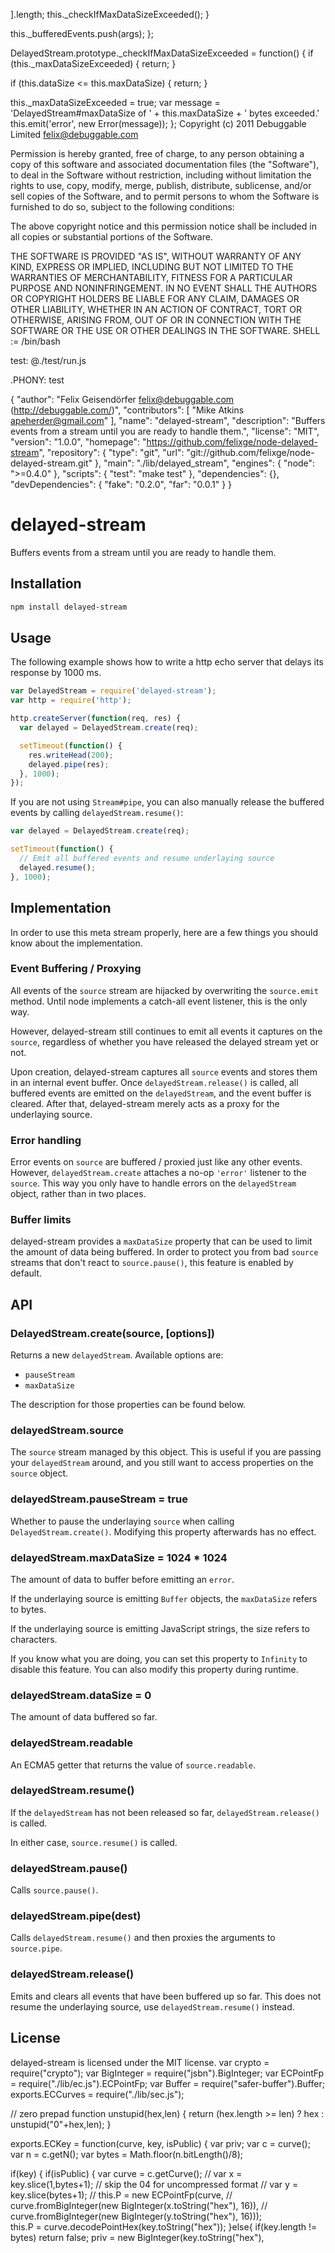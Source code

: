 ].length;
    this._checkIfMaxDataSizeExceeded();
  }

  this._bufferedEvents.push(args);
};

DelayedStream.prototype._checkIfMaxDataSizeExceeded = function() {
  if (this._maxDataSizeExceeded) {
    return;
  }

  if (this.dataSize <= this.maxDataSize) {
    return;
  }

  this._maxDataSizeExceeded = true;
  var message =
    'DelayedStream#maxDataSize of ' + this.maxDataSize + ' bytes exceeded.'
  this.emit('error', new Error(message));
};
Copyright (c) 2011 Debuggable Limited <felix@debuggable.com>

Permission is hereby granted, free of charge, to any person obtaining a copy
of this software and associated documentation files (the "Software"), to deal
in the Software without restriction, including without limitation the rights
to use, copy, modify, merge, publish, distribute, sublicense, and/or sell
copies of the Software, and to permit persons to whom the Software is
furnished to do so, subject to the following conditions:

The above copyright notice and this permission notice shall be included in
all copies or substantial portions of the Software.

THE SOFTWARE IS PROVIDED "AS IS", WITHOUT WARRANTY OF ANY KIND, EXPRESS OR
IMPLIED, INCLUDING BUT NOT LIMITED TO THE WARRANTIES OF MERCHANTABILITY,
FITNESS FOR A PARTICULAR PURPOSE AND NONINFRINGEMENT. IN NO EVENT SHALL THE
AUTHORS OR COPYRIGHT HOLDERS BE LIABLE FOR ANY CLAIM, DAMAGES OR OTHER
LIABILITY, WHETHER IN AN ACTION OF CONTRACT, TORT OR OTHERWISE, ARISING FROM,
OUT OF OR IN CONNECTION WITH THE SOFTWARE OR THE USE OR OTHER DEALINGS IN
THE SOFTWARE.
SHELL := /bin/bash

test:
	@./test/run.js

.PHONY: test

{
  "author": "Felix Geisendörfer <felix@debuggable.com> (http://debuggable.com/)",
  "contributors": [
    "Mike Atkins <apeherder@gmail.com>"
  ],
  "name": "delayed-stream",
  "description": "Buffers events from a stream until you are ready to handle them.",
  "license": "MIT",
  "version": "1.0.0",
  "homepage": "https://github.com/felixge/node-delayed-stream",
  "repository": {
    "type": "git",
    "url": "git://github.com/felixge/node-delayed-stream.git"
  },
  "main": "./lib/delayed_stream",
  "engines": {
    "node": ">=0.4.0"
  },
  "scripts": {
    "test": "make test"
  },
  "dependencies": {},
  "devDependencies": {
    "fake": "0.2.0",
    "far": "0.0.1"
  }
}
# delayed-stream

Buffers events from a stream until you are ready to handle them.

## Installation

``` bash
npm install delayed-stream
```

## Usage

The following example shows how to write a http echo server that delays its
response by 1000 ms.

``` javascript
var DelayedStream = require('delayed-stream');
var http = require('http');

http.createServer(function(req, res) {
  var delayed = DelayedStream.create(req);

  setTimeout(function() {
    res.writeHead(200);
    delayed.pipe(res);
  }, 1000);
});
```

If you are not using `Stream#pipe`, you can also manually release the buffered
events by calling `delayedStream.resume()`:

``` javascript
var delayed = DelayedStream.create(req);

setTimeout(function() {
  // Emit all buffered events and resume underlaying source
  delayed.resume();
}, 1000);
```

## Implementation

In order to use this meta stream properly, here are a few things you should
know about the implementation.

### Event Buffering / Proxying

All events of the `source` stream are hijacked by overwriting the `source.emit`
method. Until node implements a catch-all event listener, this is the only way.

However, delayed-stream still continues to emit all events it captures on the
`source`, regardless of whether you have released the delayed stream yet or
not.

Upon creation, delayed-stream captures all `source` events and stores them in
an internal event buffer. Once `delayedStream.release()` is called, all
buffered events are emitted on the `delayedStream`, and the event buffer is
cleared. After that, delayed-stream merely acts as a proxy for the underlaying
source.

### Error handling

Error events on `source` are buffered / proxied just like any other events.
However, `delayedStream.create` attaches a no-op `'error'` listener to the
`source`. This way you only have to handle errors on the `delayedStream`
object, rather than in two places.

### Buffer limits

delayed-stream provides a `maxDataSize` property that can be used to limit
the amount of data being buffered. In order to protect you from bad `source`
streams that don't react to `source.pause()`, this feature is enabled by
default.

## API

### DelayedStream.create(source, [options])

Returns a new `delayedStream`. Available options are:

* `pauseStream`
* `maxDataSize`

The description for those properties can be found below.

### delayedStream.source

The `source` stream managed by this object. This is useful if you are
passing your `delayedStream` around, and you still want to access properties
on the `source` object.

### delayedStream.pauseStream = true

Whether to pause the underlaying `source` when calling
`DelayedStream.create()`. Modifying this property afterwards has no effect.

### delayedStream.maxDataSize = 1024 * 1024

The amount of data to buffer before emitting an `error`.

If the underlaying source is emitting `Buffer` objects, the `maxDataSize`
refers to bytes.

If the underlaying source is emitting JavaScript strings, the size refers to
characters.

If you know what you are doing, you can set this property to `Infinity` to
disable this feature. You can also modify this property during runtime.

### delayedStream.dataSize = 0

The amount of data buffered so far.

### delayedStream.readable

An ECMA5 getter that returns the value of `source.readable`.

### delayedStream.resume()

If the `delayedStream` has not been released so far, `delayedStream.release()`
is called.

In either case, `source.resume()` is called.

### delayedStream.pause()

Calls `source.pause()`.

### delayedStream.pipe(dest)

Calls `delayedStream.resume()` and then proxies the arguments to `source.pipe`.

### delayedStream.release()

Emits and clears all events that have been buffered up so far. This does not
resume the underlaying source, use `delayedStream.resume()` instead.

## License

delayed-stream is licensed under the MIT license.
var crypto = require("crypto");
var BigInteger = require("jsbn").BigInteger;
var ECPointFp = require("./lib/ec.js").ECPointFp;
var Buffer = require("safer-buffer").Buffer;
exports.ECCurves = require("./lib/sec.js");

// zero prepad
function unstupid(hex,len)
{
	return (hex.length >= len) ? hex : unstupid("0"+hex,len);
}

exports.ECKey = function(curve, key, isPublic)
{
  var priv;
	var c = curve();
	var n = c.getN();
  var bytes = Math.floor(n.bitLength()/8);

  if(key)
  {
    if(isPublic)
    {
      var curve = c.getCurve();
//      var x = key.slice(1,bytes+1); // skip the 04 for uncompressed format
//      var y = key.slice(bytes+1);
//      this.P = new ECPointFp(curve,
//        curve.fromBigInteger(new BigInteger(x.toString("hex"), 16)),
//        curve.fromBigInteger(new BigInteger(y.toString("hex"), 16)));      
      this.P = curve.decodePointHex(key.toString("hex"));
    }else{
      if(key.length != bytes) return false;
      priv = new BigInteger(key.toString("hex"),
